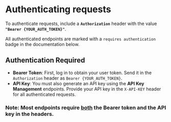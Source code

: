 # Authenticating requests

To authenticate requests, include a **`Authorization`** header with the value **`"Bearer {YOUR_AUTH_TOKEN}"`**.

All authenticated endpoints are marked with a `requires authentication` badge in the documentation below.

## Authentication Required

- **Bearer Token**: First, log in to obtain your user token. Send it in the `Authorization` header as `Bearer {YOUR_AUTH_TOKEN}`.
- **API Key**: You must also generate an API key using the **API Key Management** endpoints. Provide your API key in the `X-API-KEY` header for all authenticated requests.

### **Note**: Most endpoints require <u>both</u> the Bearer token and the API key in the headers.

